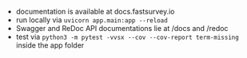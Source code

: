 - documentation is available at docs.fastsurvey.io
- run locally via `uvicorn app.main:app --reload`
- Swagger and ReDoc API documentations lie at /docs and /redoc
- test via `python3 -m pytest -vvsx --cov --cov-report term-missing` inside the app folder
